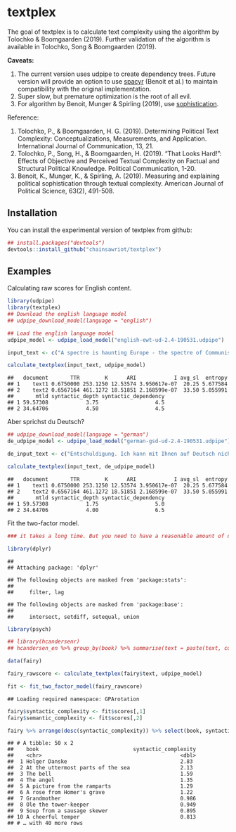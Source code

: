 
# textplex

<!-- badges: start -->

<!-- badges: end -->

The goal of textplex is to calculate text complexity using the algorithm
by Tolochko & Boomgaarden (2019). Further validation of the algorithm is
available in Tolochko, Song & Boomgaarden (2019).

**Caveats:**

1.  The current version uses udpipe to create dependency trees. Future
    version will provide an option to use
    [spacyr](https://github.com/quanteda/spacyr) (Benoit et al.) to
    maintain compatibility with the original implementation.
2.  Super slow, but premature optimization is the root of all evil.
3.  For algorithm by Benoit, Munger & Spirling (2019), use
    [sophistication](https://github.com/kbenoit/sophistication).

Reference:

1.  Tolochko, P., & Boomgaarden, H. G. (2019). Determining Political
    Text Complexity: Conceptualizations, Measurements, and Application.
    International Journal of Communication, 13, 21.
2.  Tolochko, P., Song, H., & Boomgaarden, H. (2019). “That Looks
    Hard\!”: Effects of Objective and Perceived Textual Complexity on
    Factual and Structural Political Knowledge. Political Communication,
    1-20.
3.  Benoit, K., Munger, K., & Spirling, A. (2019). Measuring and
    explaining political sophistication through textual complexity.
    American Journal of Political Science, 63(2), 491-508.

## Installation

You can install the experimental version of textplex from github:

``` r
## install.packages("devtools")
devtools::install_github("chainsawriot/textplex")
```

## Examples

Calculating raw scores for English content.

``` r
library(udpipe)
library(textplex)
## Download the english language model
## udpipe_download_model(language = "english")

## Load the english language model
udpipe_model <- udpipe_load_model("english-ewt-ud-2.4-190531.udpipe")

input_text <- c("A spectre is haunting Europe - the spectre of Communism. All the powers of old Europe have entered into a holy alliance to exorcise this spectre; Pope and Czar, Metternich and Guizot, French Radicals and German police-spies. Where is the party in opposition that has not been decried as communistic by its opponents in power? Where the Opposition that has not hurled back the branding reproach of Communism, against the more advanced opposition parties, as well as against its reactionary adversaries?", "The greatest improvement in the productive powers of labour, and the greater part of the skill, dexterity, and judgment with which it is anywhere directed, or applied, seem to have been the effects of the division of labour. The effects of the division of labour, in the general business of society, will be more easily understood by considering in what manner it operates in some particular manufactures.")

calculate_textplex(input_text, udpipe_model)
```

    ##   document       TTR        K      ARI            I avg_sl  entropy
    ## 1    text1 0.6750000 253.1250 12.53574 3.950617e-07  20.25 5.677584
    ## 2    text2 0.6567164 461.1272 18.51851 2.168599e-07  33.50 5.055991
    ##       mtld syntactic_depth syntactic_dependency
    ## 1 59.57308            3.75                  4.5
    ## 2 34.64706            4.50                  4.5

Aber sprichst du Deutsch?

``` r
## udpipe_download_model(language = "german")
de_udpipe_model <- udpipe_load_model("german-gsd-ud-2.4-190531.udpipe")

de_input_text <- c("Entschuldigung. Ich kann mit Ihnen auf Deutsch nicht sprechen, weil mein Deutsch sehr schlecht ist. Man sagt 'deutsche Sprache, schwere Sprache'. Ich glaube, dass ich nur Bahnhof verstehe.", "In mir drin ist alles rot, das Gegenteil von tot. Mein Herz es schlägt sich noch ganz gut. In mir drin ist alles rot und du bist ein Idiot, mein Freund. Du verschmähst mein süßes Blut.")

calculate_textplex(input_text, de_udpipe_model)
```

    ##   document       TTR        K      ARI            I avg_sl  entropy
    ## 1    text1 0.6750000 253.1250 12.53574 3.950617e-07  20.25 5.677584
    ## 2    text2 0.6567164 461.1272 18.51851 2.168599e-07  33.50 5.055991
    ##       mtld syntactic_depth syntactic_dependency
    ## 1 59.57308            1.75                  5.0
    ## 2 34.64706            4.00                  6.5

Fit the two-factor
model.

``` r
### it takes a long time. But you need to have a reasonable amount of data to fit the two-factor model.

library(dplyr)
```

    ## 
    ## Attaching package: 'dplyr'

    ## The following objects are masked from 'package:stats':
    ## 
    ##     filter, lag

    ## The following objects are masked from 'package:base':
    ## 
    ##     intersect, setdiff, setequal, union

``` r
library(psych)

## library(hcandersenr)
## hcandersen_en %>% group_by(book) %>% summarise(text = paste(text, collapse = " ")) %>% head(50) -> fairy

data(fairy)

fairy_rawscore <- calculate_textplex(fairy$text, udpipe_model)

fit <- fit_two_factor_model(fairy_rawscore)
```

    ## Loading required namespace: GPArotation

``` r
fairy$syntactic_complexity <- fit$scores[,1]
fairy$semantic_complexity <- fit$scores[,2]

fairy %>% arrange(desc(syntactic_complexity)) %>% select(book, syntactic_complexity)
```

    ## # A tibble: 50 x 2
    ##    book                              syntactic_complexity
    ##    <chr>                                            <dbl>
    ##  1 Holger Danske                                    2.83 
    ##  2 At the uttermost parts of the sea                2.13 
    ##  3 The bell                                         1.59 
    ##  4 The angel                                        1.35 
    ##  5 A picture from the ramparts                      1.29 
    ##  6 A rose from Homer's grave                        1.22 
    ##  7 Grandmother                                      0.986
    ##  8 Ole the tower-keeper                             0.949
    ##  9 Soup from a sausage skewer                       0.895
    ## 10 A cheerful temper                                0.813
    ## # … with 40 more rows
